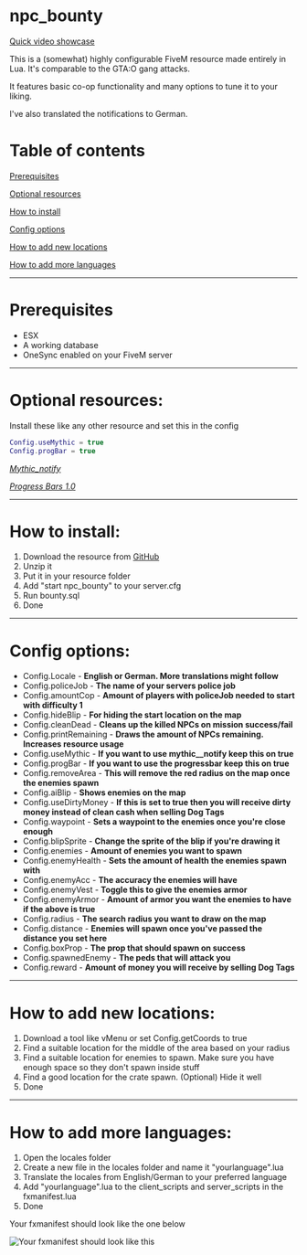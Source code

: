 # npc_bounty
[Quick video showcase](https://streamable.com/sujyy9)

This is a (somewhat) highly configurable FiveM resource made entirely in Lua. It's comparable to the GTA:O gang attacks.

It features basic co-op functionality and many options to tune it to your liking.

I've also translated the notifications to German.

# Table of contents

[Prerequisites](https://github.com/TTVErraticAlcoholic/npc_bounty/blob/master/ReadMeFirst.md#prerequisites)

[Optional resources](https://github.com/TTVErraticAlcoholic/npc_bounty/blob/master/ReadMeFirst.md#optional-resources)

[How to install](https://github.com/TTVErraticAlcoholic/npc_bounty/blob/master/ReadMeFirst.md#how-to-install)

[Config options](https://github.com/TTVErraticAlcoholic/npc_bounty/blob/master/ReadMeFirst.md#config-options)

[How to add new locations](https://github.com/TTVErraticAlcoholic/npc_bounty/blob/master/ReadMeFirst.md#how-to-add-new-locations)

[How to add more languages](https://github.com/TTVErraticAlcoholic/npc_bounty/blob/master/ReadMeFirst.md#how-to-add-more-languages)

---

# Prerequisites

- ESX
- A working database
- OneSync enabled on your FiveM server

---

# Optional resources: 

Install these like any other resource and set this in the config

```lua
Config.useMythic = true
Config.progBar = true
```

_[Mythic_notify](https://github.com/JayMontana36/mythic_notify)_

_[Progress Bars 1.0](https://forum.cfx.re/t/release-progress-bars-1-0-standalone/526287)_

---

# How to install:

1. Download the resource from [GitHub](https://github.com/TTVErraticAlcoholic/npc_bounty)
2. Unzip it
3. Put it in your resource folder
4. Add "start npc_bounty" to your server.cfg
5. Run bounty.sql
6. Done

---

# Config options:

- Config.Locale - __English or German. More translations might follow__
- Config.policeJob - __The name of your servers police job__
- Config.amountCop - __Amount of players with policeJob needed to start with difficulty 1__
- Config.hideBlip - __For hiding the start location on the map__
- Config.cleanDead - __Cleans up the killed NPCs on mission success/fail__
- Config.printRemaining - __Draws the amount of NPCs remaining. Increases resource usage__
- Config.useMythic - __If you want to use mythic__notify keep this on true__
- Config.progBar - __If you want to use the progressbar keep this on true__
- Config.removeArea - __This will remove the red radius on the map once the enemies spawn__
- Config.aiBlip - __Shows enemies on the map__
- Config.useDirtyMoney - __If this is set to true then you will receive dirty money instead of clean cash when selling Dog Tags__
- Config.waypoint - __Sets a waypoint to the enemies once you're close enough__
- Config.blipSprite - __Change the sprite of the blip if you're drawing it__
- Config.enemies - __Amount of enemies you want to spawn__
- Config.enemyHealth - __Sets the amount of health the enemies spawn with__
- Config.enemyAcc - __The accuracy the enemies will have__
- Config.enemyVest - __Toggle this to give the enemies armor__
- Config.enemyArmor - __Amount of armor you want the enemies to have if the above is true__
- Config.radius - __The search radius you want to draw on the map__
- Config.distance - __Enemies will spawn once you've passed the distance you set here__
- Config.boxProp - __The prop that should spawn on success__
- Config.spawnedEnemy - __The peds that will attack you__
- Config.reward - __Amount of money you will receive by selling Dog Tags__

---

# How to add new locations:

1. Download a tool like vMenu or set Config.getCoords to true 
2. Find a suitable location for the middle of the area based on your radius
3. Find a suitable location for enemies to spawn. Make sure you have enough space so they don't spawn inside stuff
4. Find a good location for the crate spawn. (Optional) Hide it well
5. Done

---

# How to add more languages:

1. Open the locales folder
2. Create a new file in the locales folder and name it "yourlanguage".lua
3. Translate the locales from English/German to your preferred language
4. Add "yourlanguage".lua to the client_scripts and server_scripts in the fxmanifest.lua
5. Done

Your fxmanifest should look like the one below

![Your fxmanifest should look like this](https://i.imgur.com/1Z2Tky1.png)

